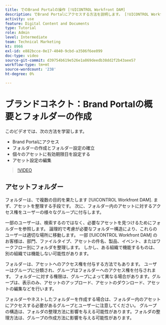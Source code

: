 ```yaml
---
title: でのBrand Portalの操作 [!UICONTROL Workfront DAM]
description: でBrand Portalにアクセスする方法を説明します。 [!UICONTROL Workfront DAM]、フォルダーの作成、個々のアセットに対する有効期限の設定、アセット設定の編集を行います。
activity: use
feature: Digital Content and Documents
type: Tutorial
role: Admin
level: Intermediate
team: Technical Marketing
kt: 8966
exl-id: e882bcce-0e17-4040-9cbd-a3506f6ee099
doc-type: video
source-git-commit: d39754b619e526e1a869deedb38dd2f2b43aee57
workflow-type: tm+mt
source-wordcount: '238'
ht-degree: 0%

---
```


# ブランドコネクト：Brand Portalの概要とフォルダーの作成

このビデオでは、次の方法を学習します。

* Brand Portalにアクセス
* フォルダーの作成とフォルダー設定の確立
* 個々のアセットに有効期限日を設定する
* アセット設定の編集

>[!VIDEO](https://video.tv.adobe.com/v/335229/?quality=12)

## アセットフォルダー

フォルダーは、で複数の目的を果たします [!UICONTROL Workfront DAM]. まず、アセットを整理する手段です。 次に、フォルダー内のアセットに対するアクセス権をユーザーの様々なグループに付与します。

一部のユーザーは、検索するのではなく、必要なアセットを見つけるためにフォルダーを参照します。 論理的で考慮が必要なフォルダー構造により、これらのユーザーは適切な場所に移動します。 一部 [!UICONTROL Workfront DAM] のお客様は、部門、ファイルタイプ、アセットの件名、製品、イベント、またはワークフロー別にフォルダを整理します。 しかし、ある組織で機能するものは、別の組織では機能しない可能性があります。

フォルダーは、アセットへのアクセス権を付与する方法でもあります。 ユーザーはグループに分類され、グループはフォルダーへのアクセス権を付与されます。 フォルダーに対する権限は、グループによって異なる場合があります。グループは、表示のみ、アセットのアップロード、アセットのダウンロード、アセットの編集などを行います。

フォルダーやネストしたフォルダーを作成する場合は、フォルダー内のアセットにアクセスする必要があるグループとユーザーに注意してください。 グループの構造は、フォルダの整理方法に影響を与える可能性があります。フォルダの整理方法は、グループの作成方法に影響を与える可能性があります。
